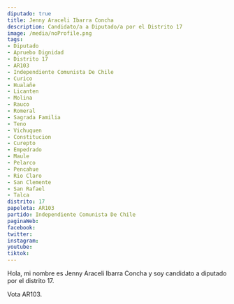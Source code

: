 ```yaml
---
diputado: true
title: Jenny Araceli Ibarra Concha
description: Candidato/a a Diputado/a por el Distrito 17
image: /media/noProfile.png
tags:
- Diputado
- Apruebo Dignidad
- Distrito 17
- AR103
- Independiente Comunista De Chile
- Curico
- Hualañe
- Licanten
- Molina
- Rauco
- Romeral
- Sagrada Familia
- Teno
- Vichuquen
- Constitucion
- Curepto
- Empedrado
- Maule
- Pelarco
- Pencahue
- Rio Claro
- San Clemente
- San Rafael
- Talca
distrito: 17
papeleta: AR103
partido: Independiente Comunista De Chile
paginaWeb:
facebook:
twitter:
instagram:
youtube:
tiktok:
---
```

Hola, mi nombre es Jenny Araceli Ibarra Concha y soy candidato a diputado por el distrito 17.

Vota AR103.